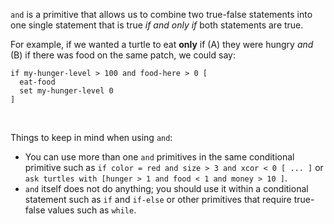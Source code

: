 ﻿`and` is a primitive that allows us to combine two true-false statements into one single statement that is true *if and only if* both statements are true. 



For example, if we wanted a turtle to eat **only** if (A) they were hungry *and* (B) if there was food on the same patch, we could say:



```
if my-hunger-level > 100 and food-here > 0 [
  eat-food
  set my-hunger-level 0
]
```



<br />

Things to keep in mind when using `and`:

* You can use more than one `and` primitives in the same conditional primitive such as `if color = red and size > 3 and xcor < 0 [ ... ]` or `ask turtles with [hunger > 1 and food < 1 and money > 10 ]`.
* `and` itself does not do anything; you should use it within a conditional statement such as `if` and `if-else` or other primitives that require true-false values such as `while`.